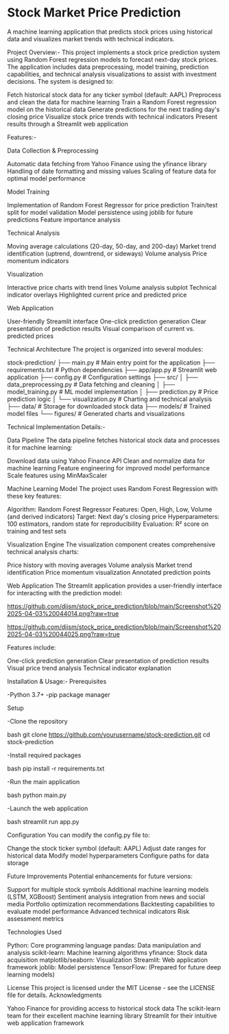 ﻿# Stock Market Price Prediction


A machine learning application that predicts stock prices using historical data and visualizes market trends with technical indicators.


Project Overview:- 
This project implements a stock price prediction system using Random Forest regression models to forecast next-day stock prices. The application includes data preprocessing, model training, prediction capabilities, and technical analysis visualizations to assist with investment decisions.
The system is designed to:

Fetch historical stock data for any ticker symbol (default: AAPL)
Preprocess and clean the data for machine learning
Train a Random Forest regression model on the historical data
Generate predictions for the next trading day's closing price
Visualize stock price trends with technical indicators
Present results through a Streamlit web application

Features:-

Data Collection & Preprocessing

Automatic data fetching from Yahoo Finance using the yfinance library
Handling of date formatting and missing values
Scaling of feature data for optimal model performance

Model Training

Implementation of Random Forest Regressor for price prediction
Train/test split for model validation
Model persistence using joblib for future predictions
Feature importance analysis

Technical Analysis

Moving average calculations (20-day, 50-day, and 200-day)
Market trend identification (uptrend, downtrend, or sideways)
Volume analysis
Price momentum indicators

Visualization

Interactive price charts with trend lines
Volume analysis subplot
Technical indicator overlays
Highlighted current price and predicted price

Web Application

User-friendly Streamlit interface
One-click prediction generation
Clear presentation of prediction results
Visual comparison of current vs. predicted prices

Technical Architecture
The project is organized into several modules:



stock-prediction/
├── main.py                 # Main entry point for the application
├── requirements.txt        # Python dependencies
├── app/app.py                  # Streamlit web application
├── config.py               # Configuration settings
├── src/
│   ├── data_preprocessing.py  # Data fetching and cleaning
│   ├── model_training.py      # ML model implementation
│   ├── prediction.py          # Price prediction logic
│   └── visualization.py       # Charting and technical analysis
├── data/                   # Storage for downloaded stock data
├── models/                 # Trained model files
└── figures/                # Generated charts and visualizations




Technical Implementation Details:- 

Data Pipeline
The data pipeline fetches historical stock data and processes it for machine learning:

Download data using Yahoo Finance API
Clean and normalize data for machine learning
Feature engineering for improved model performance
Scale features using MinMaxScaler

Machine Learning Model
The project uses Random Forest Regression with these key features:

Algorithm: Random Forest Regressor
Features: Open, High, Low, Volume (and derived indicators)
Target: Next day's closing price
Hyperparameters: 100 estimators, random state for reproducibility
Evaluation: R² score on training and test sets

Visualization Engine
The visualization component creates comprehensive technical analysis charts:

Price history with moving averages
Volume analysis
Market trend identification
Price momentum visualization
Annotated prediction points


Web Application
The Streamlit application provides a user-friendly interface for interacting with the prediction model:


https://github.com/djism/stock_price_prediction/blob/main/Screenshot%202025-04-03%20044014.png?raw=true

https://github.com/djism/stock_price_prediction/blob/main/Screenshot%202025-04-03%20044025.png?raw=true


Features include:

One-click prediction generation
Clear presentation of prediction results
Visual price trend analysis
Technical indicator explanation

Installation & Usage:-
Prerequisites

-Python 3.7+
-pip package manager

Setup

-Clone the repository

bash
git clone https://github.com/yourusername/stock-prediction.git
cd stock-prediction

-Install required packages

bash
pip install -r requirements.txt

-Run the main application

bash
python main.py

-Launch the web application

bash
streamlit run app.py




Configuration
You can modify the config.py file to:

Change the stock ticker symbol (default: AAPL)
Adjust date ranges for historical data
Modify model hyperparameters
Configure paths for data storage

Future Improvements
Potential enhancements for future versions:

Support for multiple stock symbols
Additional machine learning models (LSTM, XGBoost)
Sentiment analysis integration from news and social media
Portfolio optimization recommendations
Backtesting capabilities to evaluate model performance
Advanced technical indicators
Risk assessment metrics

Technologies Used

Python: Core programming language
pandas: Data manipulation and analysis
scikit-learn: Machine learning algorithms
yfinance: Stock data acquisition
matplotlib/seaborn: Visualization
Streamlit: Web application framework
joblib: Model persistence
TensorFlow: (Prepared for future deep learning models)

License
This project is licensed under the MIT License - see the LICENSE file for details.
Acknowledgments

Yahoo Finance for providing access to historical stock data
The scikit-learn team for their excellent machine learning library
Streamlit for their intuitive web application framework
